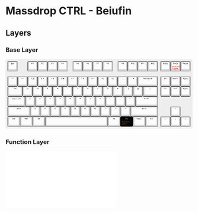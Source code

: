 # Massdrop CTRL - Beiufin

## Layers

### Base Layer

![Base Layer](./base-layer-layout.png)

### Function Layer

![Function Layer](./function-layer-layout.json)
